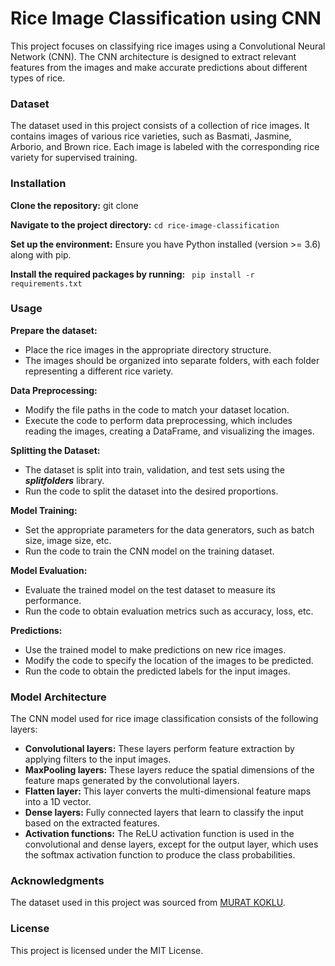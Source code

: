 # Rice Image Classification using CNN
This project focuses on classifying rice images using a Convolutional Neural Network (CNN). The CNN architecture is designed to extract relevant features from the images and make accurate predictions about different types of rice.

### **Dataset**
The dataset used in this project consists of a collection of rice images. It contains images of various rice varieties, such as Basmati, Jasmine, Arborio, and Brown rice. Each image is labeled with the corresponding rice variety for supervised training.

### **Installation**

**Clone the repository:**
git clone

**Navigate to the project directory:**
```cd rice-image-classification```

**Set up the environment:**
Ensure you have Python installed (version >= 3.6) along with pip.

**Install the required packages by running:**
``` pip install -r requirements.txt```


### **Usage**
**Prepare the dataset:**
* Place the rice images in the appropriate directory structure.
* The images should be organized into separate folders, with each folder representing a different rice variety.

**Data Preprocessing:**
* Modify the file paths in the code to match your dataset location.
* Execute the code to perform data preprocessing, which includes reading the images, creating a DataFrame, and visualizing the images.

**Splitting the Dataset:**
* The dataset is split into train, validation, and test sets using the **_splitfolders_** library.
* Run the code to split the dataset into the desired proportions.

**Model Training:**
* Set the appropriate parameters for the data generators, such as batch size, image size, etc.
* Run the code to train the CNN model on the training dataset.

**Model Evaluation:**
* Evaluate the trained model on the test dataset to measure its performance.
* Run the code to obtain evaluation metrics such as accuracy, loss, etc.

**Predictions:**
* Use the trained model to make predictions on new rice images.
* Modify the code to specify the location of the images to be predicted.
* Run the code to obtain the predicted labels for the input images.

### **Model Architecture**
The CNN model used for rice image classification consists of the following layers:
* **Convolutional layers:** These layers perform feature extraction by applying filters to the input images.
* **MaxPooling layers:** These layers reduce the spatial dimensions of the feature maps generated by the convolutional layers.
* **Flatten layer:** This layer converts the multi-dimensional feature maps into a 1D vector.
* **Dense layers:** Fully connected layers that learn to classify the input based on the extracted features.
* **Activation functions:** The ReLU activation function is used in the convolutional and dense layers, except for the output layer, which uses the softmax activation function to produce the class probabilities.

### **Acknowledgments**
The dataset used in this project was sourced from [MURAT KOKLU](https://www.muratkoklu.com/datasets/).

### **License**
This project is licensed under the MIT License.

